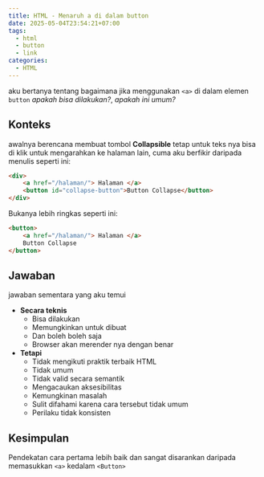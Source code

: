 ```yaml
---
title: HTML - Menaruh a di dalam button
date: 2025-05-04T23:54:21+07:00
tags:
  - html
  - button
  - link
categories:
  - HTML
---
```


aku bertanya tentang bagaimana jika menggunakan `<a>` di dalam elemen `button` _apakah bisa dilakukan?_, _apakah ini umum?_

## Konteks

awalnya berencana membuat tombol **Collapsible** tetap untuk teks nya bisa di klik untuk mengarahkan ke halaman lain, cuma aku berfikir daripada menulis seperti ini:

```html
<div>
	<a href="/halaman/"> Halaman </a>
	<button id="collapse-button">Button Collapse</button>
</div>
```

Bukanya lebih ringkas seperti ini:

```html
<button>
	<a href="/halaman/"> Halaman </a>
	Button Collapse
</button>
```

## Jawaban

jawaban sementara yang aku temui

- **Secara teknis**
	- Bisa dilakukan
	- Memungkinkan untuk dibuat
	- Dan boleh boleh saja
	- Browser akan merender nya dengan benar
- **Tetapi**
	- Tidak mengikuti praktik terbaik HTML
	- Tidak umum
	- Tidak valid secara semantik
	- Mengacaukan aksesibilitas
	- Kemungkinan masalah
	- Sulit difahami karena cara tersebut tidak umum
	- Perilaku tidak konsisten

## Kesimpulan

Pendekatan cara pertama lebih baik dan sangat disarankan daripada memasukkan `<a>` kedalam `<Button>`
